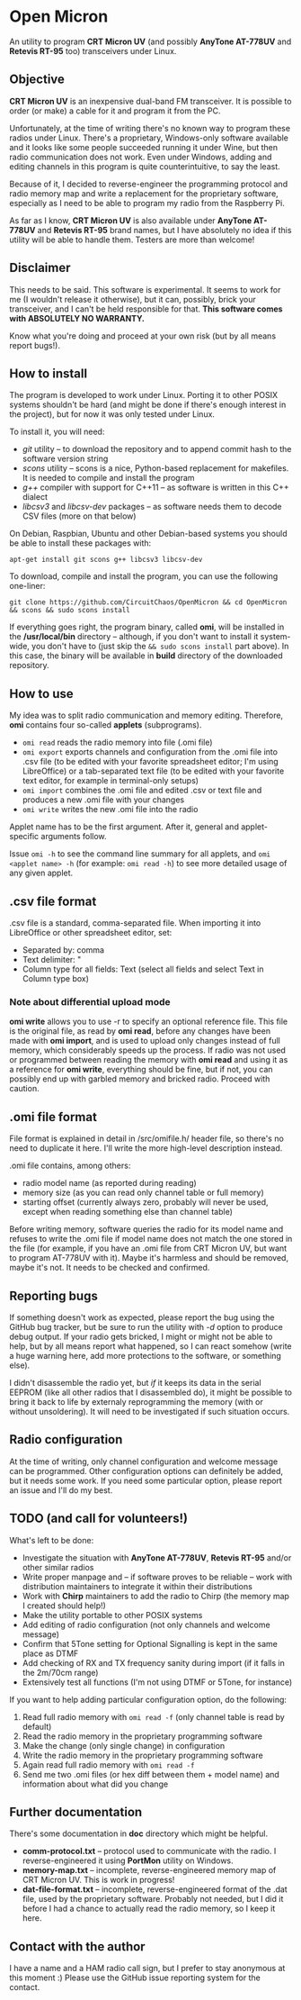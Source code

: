 # Open Micron

An utility to program **CRT Micron UV** (and possibly **AnyTone AT-778UV** and **Retevis RT-95** too) transceivers under Linux.

## Objective

**CRT Micron UV** is an inexpensive dual-band FM transceiver. It is possible to order (or make) a cable for it and program it from the PC.

Unfortunately, at the time of writing there's no known way to program these radios under Linux. There's a proprietary, Windows-only software available and it looks like some people succeeded running it under Wine, but then radio communication does not work. Even under Windows, adding and editing channels in this program is quite counterintuitive, to say the least.

Because of it, I decided to reverse-engineer the programming protocol and radio memory map and write a replacement for the proprietary software, especially as I need to be able to program my radio from the Raspberry Pi.

As far as I know, **CRT Micron UV** is also available under **AnyTone AT-778UV** and **Retevis RT-95** brand names, but I have absolutely no idea if this utility will be able to handle them. Testers are more than welcome!

## Disclaimer

This needs to be said. This software is experimental. It seems to work for me (I wouldn't release it otherwise), but it can, possibly, brick your transceiver, and I can't be held responsible for that. **This software comes with ABSOLUTELY NO WARRANTY.**

Know what you're doing and proceed at your own risk (but by all means report bugs!).

## How to install

The program is developed to work under Linux. Porting it to other POSIX systems shouldn't be hard (and might be done if there's enough interest in the project), but for now it was only tested under Linux.

To install it, you will need:

* *git* utility – to download the repository and to append commit hash to the software version string
* *scons* utility – scons is a nice, Python-based replacement for makefiles. It is needed to compile and install the program
* *g++* compiler with support for C++11 – as software is written in this C++ dialect
* *libcsv3* and *libcsv-dev* packages – as software needs them to decode CSV files (more on that below)

On Debian, Raspbian, Ubuntu and other Debian-based systems you should be able to install these packages with:

`apt-get install git scons g++ libcsv3 libcsv-dev`

To download, compile and install the program, you can use the following one-liner:

`git clone https://github.com/CircuitChaos/OpenMicron && cd OpenMicron && scons && sudo scons install`

If everything goes right, the program binary, called **omi**, will be installed in the __/usr/local/bin__ directory – although, if you don't want to install it system-wide, you don't have to (just skip the `&& sudo scons install` part above). In this case, the binary will be available in __build__ directory of the downloaded repository.

## How to use

My idea was to split radio communication and memory editing. Therefore, **omi** contains four so-called __applets__ (subprograms).

* `omi read` reads the radio memory into file (.omi file)
* `omi export` exports channels and configuration from the .omi file into .csv file (to be edited with your favorite spreadsheet editor; I'm using LibreOffice) or a tab-separated text file (to be edited with your favorite text editor, for example in terminal-only setups)
* `omi import` combines the .omi file and edited .csv or text file and produces a new .omi file with your changes
* `omi write` writes the new .omi file into the radio

Applet name has to be the first argument. After it, general and applet-specific arguments follow.

Issue `omi -h` to see the command line summary for all applets, and `omi <applet name> -h` (for example: `omi read -h`) to see more detailed usage of any given applet.

## .csv file format

.csv file is a standard, comma-separated file. When importing it into LibreOffice or other spreadsheet editor, set:

* Separated by: comma
* Text delimiter: "
* Column type for all fields: Text (select all fields and select Text in Column type box)

### Note about differential upload mode

**omi write** allows you to use -r to specify an optional reference file. This file is the original file, as read by **omi read**, before any changes have been made with **omi import**, and is used to upload only changes instead of full memory, which considerably speeds up the process. If radio was not used or programmed between reading the memory with **omi read** and using it as a reference for **omi write**, everything should be fine, but if not, you can possibly end up with garbled memory and bricked radio. Proceed with caution.

## .omi file format

File format is explained in detail in /src/omifile.h/ header file, so there's no need to duplicate it here. I'll write the more high-level description instead.

.omi file contains, among others:

* radio model name (as reported during reading)
* memory size (as you can read only channel table or full memory)
* starting offset (currently always zero, probably will never be used, except when reading something else than channel table)

Before writing memory, software queries the radio for its model name and refuses to write the .omi file if model name does not match the one stored in the file (for example, if you have an .omi file from CRT Micron UV, but want to program AT-778UV with it). Maybe it's harmless and should be removed, maybe it's not. It needs to be checked and confirmed.

## Reporting bugs

If something doesn't work as expected, please report the bug using the GitHub bug tracker, but be sure to run the utility with *-d* option to produce debug output. If your radio gets bricked, I might or might not be able to help, but by all means report what happened, so I can react somehow (write a huge warning here, add more protections to the software, or something else).

I didn't disassemble the radio yet, but *if* it keeps its data in the serial EEPROM (like all other radios that I disassembled do), it might be possible to bring it back to life by externaly reprogramming the memory (with or without unsoldering). It will need to be investigated if such situation occurs.

## Radio configuration

At the time of writing, only channel configuration and welcome message can be programmed. Other configuration options can definitely be added, but it needs some work. If you need some particular option, please report an issue and I'll do my best.

## TODO (and call for volunteers!)

What's left to be done:

* Investigate the situation with **AnyTone AT-778UV**, **Retevis RT-95** and/or other similar radios
* Write proper manpage and – if software proves to be reliable – work with distribution maintainers to integrate it within their distributions
* Work with **Chirp** maintainers to add the radio to Chirp (the memory map I created should help!)
* Make the utility portable to other POSIX systems
* Add editing of radio configuration (not only channels and welcome message)
* Confirm that 5Tone setting for Optional Signalling is kept in the same place as DTMF
* Add checking of RX and TX frequency sanity during import (if it falls in the 2m/70cm range)
* Extensively test all functions (I'm not using DTMF or 5Tone, for instance)

If you want to help adding particular configuration option, do the following:

1. Read full radio memory with `omi read -f` (only channel table is read by default)
2. Read the radio memory in the proprietary programming software
3. Make the change (only single change) in configuration
4. Write the radio memory in the proprietary programming software
5. Again read full radio memory with `omi read -f`
6. Send me two .omi files (or hex diff between them + model name) and information about what did you change

## Further documentation

There's some documentation in __doc__ directory which might be helpful.

* **comm-protocol.txt** – protocol used to communicate with the radio. I reverse-engineered it using __PortMon__ utility on Windows.
* **memory-map.txt** – incomplete, reverse-engineered memory map of CRT Micron UV. This is work in progress!
* **dat-file-format.txt** – incomplete, reverse-engineered format of the .dat file, used by the proprietary software. Probably not needed, but I did it before I had a chance to actually read the radio memory, so I keep it here.

## Contact with the author

I have a name and a HAM radio call sign, but I prefer to stay anonymous at this moment :) Please use the GitHub issue reporting system for the contact.
